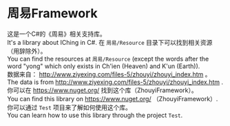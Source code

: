 # 周易Framework
这是一个C#的《周易》相关支持库。  
It's a library about IChing in C#.
在 `周易/Resource` 目录下可以找到相关资源（用辞除外）。  
You can find the resources at `周易/Resource` (except the words after the word "yong" which only exists in Ch'ien (Heaven) and K'un (Earth)).  
数据来自： http://www.ziyexing.com/files-5/zhouyi/zhouyi_index.htm 。  
The data is from http://www.ziyexing.com/files-5/zhouyi/zhouyi_index.htm .  
你可以在 https://www.nuget.org/ 找到这个库（ZhouyiFramework）。  
You can find this library on https://www.nuget.org/ （ZhouyiFramework）.  
你可以通过 `Test` 项目来了解如何使用这个库。  
You can learn how to use this library through the project `Test`.  